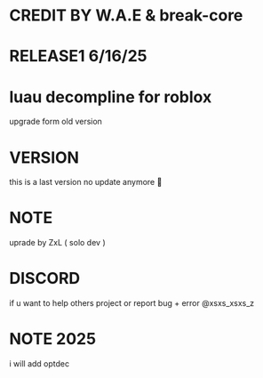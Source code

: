 # CREDIT BY W.A.E & break-core
# RELEASE1 6/16/25
# luau decompline for roblox

upgrade form old version 

# VERSION

this is a last version no update anymore 👋

# NOTE

uprade by ZxL ( solo dev )

# DISCORD

if u want to help others project or report bug + error @xsxs_xsxs_z

# NOTE 2025

i will add optdec
